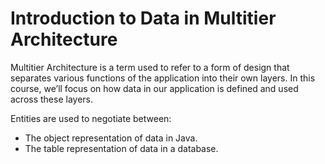 # Introduction to Data in Multitier Architecture
Multitier Architecture is a term used to refer to a form of design that separates various functions of the application into their own layers. In this course, we’ll focus on how data in our application is defined and used across these layers.

Entities are used to negotiate between:

* The object representation of data in Java.
* The table representation of data in a database.
